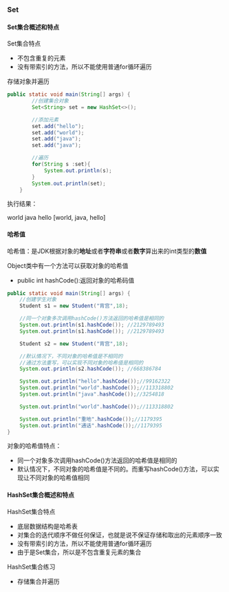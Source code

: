 ### Set

#### Set集合概述和特点

Set集合特点

+ 不包含重复的元素
+ 没有带索引的方法，所以不能使用普通for循环遍历



存储对象并遍历

 ```java
 public static void main(String[] args) {
         //创建集合对象
         Set<String> set = new HashSet<>();
 
         //添加元素
         set.add("hello");
         set.add("world");
         set.add("java");
         set.add("java");
 
         //遍历
         for(String s :set){
             System.out.println(s);
         }
         System.out.println(set);
     }
 ```

执行结果：

world
java
hello
[world, java, hello]

#### 哈希值

哈希值：是JDK根据对象的**地址**或者**字符串**或者**数字**算出来的int类型的**数值**

Object类中有一个方法可以获取对象的哈希值

+ public int hashCode():返回对象的哈希码值

```java
public static void main(String[] args) {
    //创建学生对象
    Student s1 = new Student("宵宫",18);

    //同一个对象多次调用hashCode()方法返回的哈希值是相同的
    System.out.println(s1.hashCode()); //2129789493
    System.out.println(s1.hashCode()); //2129789493

    Student s2 = new Student("宵宫",18);

    //默认情况下，不同对象的哈希值是不相同的
    //通过方法重写，可以实现不同对象的哈希值是相同的
    System.out.println(s2.hashCode()); //668386784

    System.out.println("hello".hashCode());//99162322
    System.out.println("world".hashCode());//113318802
    System.out.println("java".hashCode());//3254818

    System.out.println("world".hashCode());//113318802

    System.out.println("重地".hashCode());//1179395
    System.out.println("通话".hashCode());//1179395
}
```

对象的哈希值特点：

+ 同一个对象多次调用hashCode()方法返回的哈希值是相同的
+ 默认情况下，不同对象的哈希值是不同的。而重写hashCode()方法，可以实现让不同对象的哈希值相同



#### HashSet集合概述和特点

HashSet集合特点

+ 底层数据结构是哈希表
+ 对集合的迭代顺序不做任何保证，也就是说不保证存储和取出的元素顺序一致
+ 没有带索引的方法，所以不能使用普通for循环遍历
+ 由于是Set集合，所以是不包含重复元素的集合

HashSet集合练习 

+ 存储集合并遍历




